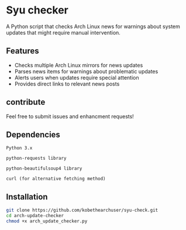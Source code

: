 # Syu checker

A Python script that checks Arch Linux news for warnings about system updates that might require manual intervention.

## Features

- Checks multiple Arch Linux mirrors for news updates
- Parses news items for warnings about problematic updates
- Alerts users when updates require special attention
- Provides direct links to relevant news posts

## contribute
Feel free to submit issues and enhancment requests!

## Dependencies

    Python 3.x

    python-requests library

    python-beautifulsoup4 library

    curl (for alternative fetching method)

## Installation

```bash
git clone https://github.com/kobethearchuser/syu-check.git
cd arch-update-checker
chmod +x arch_update_checker.py
